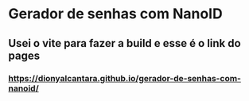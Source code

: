 # Gerador de senhas com NanoID

## Usei o vite para fazer a build e esse é o link do pages
### https://dionyalcantara.github.io/gerador-de-senhas-com-nanoid/
